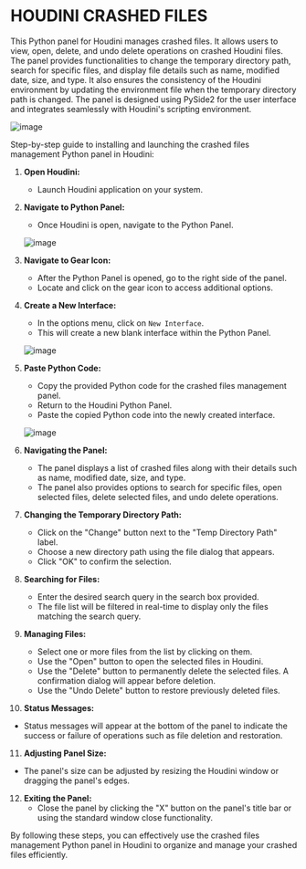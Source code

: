 
# HOUDINI CRASHED FILES

This Python panel for Houdini manages crashed files. It allows users to view, open, delete, and undo delete operations on crashed Houdini files. The panel provides functionalities to change the temporary directory path, search for specific files, and display file details such as name, modified date, size, and type. It also ensures the consistency of the Houdini environment by updating the environment file when the temporary directory path is changed. The panel is designed using PySide2 for the user interface and integrates seamlessly with Houdini's scripting environment.

![image](https://github.com/Pahaadi7/Houdini-Crashed-Files-Panel/assets/132155993/be841602-37f0-4c4d-91be-0bca0ef491d0)

Step-by-step guide to installing and launching the crashed files management Python panel in Houdini:

1. **Open Houdini:**
   - Launch Houdini application on your system.

2. **Navigate to Python Panel:**
   - Once Houdini is open, navigate to the Python Panel.

   ![image](https://github.com/Pahaadi7/Houdini-Crashed-Files-Panel/assets/132155993/57124616-28f3-441b-aa0d-92dc53ffce03)

3. **Navigate to Gear Icon:**
   - After the Python Panel is opened, go to the right side of the panel.
   - Locate and click on the gear icon to access additional options.

4. **Create a New Interface:**
   - In the options menu, click on `New Interface`.
   - This will create a new blank interface within the Python Panel.

   ![image](https://github.com/Pahaadi7/Houdini-Crashed-Files-Panel/assets/132155993/723db213-21e2-4bba-8815-4a36dc9f1da3)

5. **Paste Python Code:**
   - Copy the provided Python code for the crashed files management panel.
   - Return to the Houdini Python Panel.
   - Paste the copied Python code into the newly created interface.

   ![image](https://github.com/Pahaadi7/Houdini-Crashed-Files-Panel/assets/132155993/1920508e-74d0-428b-bf22-c07e4f2a31af)


6. **Navigating the Panel:**
   - The panel displays a list of crashed files along with their details such as name, modified date, size, and type.
   - The panel also provides options to search for specific files, open selected files, delete selected files, and undo delete operations.

7. **Changing the Temporary Directory Path:**
   - Click on the "Change" button next to the "Temp Directory Path" label.
   - Choose a new directory path using the file dialog that appears.
   - Click "OK" to confirm the selection.

8. **Searching for Files:**
   - Enter the desired search query in the search box provided.
   - The file list will be filtered in real-time to display only the files matching the search query.

9. **Managing Files:**
   - Select one or more files from the list by clicking on them.
   - Use the "Open" button to open the selected files in Houdini.
   - Use the "Delete" button to permanently delete the selected files. A confirmation dialog will appear before deletion.
   - Use the "Undo Delete" button to restore previously deleted files.

10. **Status Messages:**
   - Status messages will appear at the bottom of the panel to indicate the success or failure of operations such as file deletion and restoration.

11. **Adjusting Panel Size:**
   - The panel's size can be adjusted by resizing the Houdini window or dragging the panel's edges.

12. **Exiting the Panel:**
    - Close the panel by clicking the "X" button on the panel's title bar or using the standard window close functionality.

By following these steps, you can effectively use the crashed files management Python panel in Houdini to organize and manage your crashed files efficiently.
